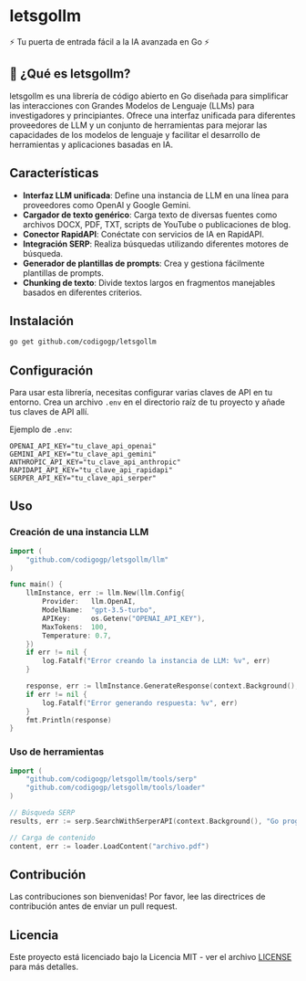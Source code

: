 # letsgollm

⚡ Tu puerta de entrada fácil a la IA avanzada en Go ⚡

## 🤔 ¿Qué es letsgollm?

letsgollm es una librería de código abierto en Go diseñada para simplificar las interacciones con Grandes Modelos de Lenguaje (LLMs) para investigadores y principiantes. Ofrece una interfaz unificada para diferentes proveedores de LLM y un conjunto de herramientas para mejorar las capacidades de los modelos de lenguaje y facilitar el desarrollo de herramientas y aplicaciones basadas en IA.

## Características

- **Interfaz LLM unificada**: Define una instancia de LLM en una línea para proveedores como OpenAI y Google Gemini.
- **Cargador de texto genérico**: Carga texto de diversas fuentes como archivos DOCX, PDF, TXT, scripts de YouTube o publicaciones de blog.
- **Conector RapidAPI**: Conéctate con servicios de IA en RapidAPI.
- **Integración SERP**: Realiza búsquedas utilizando diferentes motores de búsqueda.
- **Generador de plantillas de prompts**: Crea y gestiona fácilmente plantillas de prompts.
- **Chunking de texto**: Divide textos largos en fragmentos manejables basados en diferentes criterios.

## Instalación

```bash
go get github.com/codigogp/letsgollm
```

## Configuración

Para usar esta librería, necesitas configurar varias claves de API en tu entorno. Crea un archivo `.env` en el directorio raíz de tu proyecto y añade tus claves de API allí.

Ejemplo de `.env`:

```
OPENAI_API_KEY="tu_clave_api_openai"
GEMINI_API_KEY="tu_clave_api_gemini"
ANTHROPIC_API_KEY="tu_clave_api_anthropic"
RAPIDAPI_API_KEY="tu_clave_api_rapidapi"
SERPER_API_KEY="tu_clave_api_serper"
```

## Uso

### Creación de una instancia LLM

```go
import (
    "github.com/codigogp/letsgollm/llm"
)

func main() {
    llmInstance, err := llm.New(llm.Config{
        Provider:   llm.OpenAI,
        ModelName:  "gpt-3.5-turbo",
        APIKey:     os.Getenv("OPENAI_API_KEY"),
        MaxTokens:  100,
        Temperature: 0.7,
    })
    if err != nil {
        log.Fatalf("Error creando la instancia de LLM: %v", err)
    }

    response, err := llmInstance.GenerateResponse(context.Background(), "Genera una frase de 5 palabras sobre IA")
    if err != nil {
        log.Fatalf("Error generando respuesta: %v", err)
    }
    fmt.Println(response)
}
```

### Uso de herramientas

```go
import (
    "github.com/codigogp/letsgollm/tools/serp"
    "github.com/codigogp/letsgollm/tools/loader"
)

// Búsqueda SERP
results, err := serp.SearchWithSerperAPI(context.Background(), "Go programming language", os.Getenv("SERPER_API_KEY"), 3)

// Carga de contenido
content, err := loader.LoadContent("archivo.pdf")
```

## Contribución

Las contribuciones son bienvenidas! Por favor, lee las directrices de contribución antes de enviar un pull request.

## Licencia

Este proyecto está licenciado bajo la Licencia MIT - ver el archivo [LICENSE](LICENSE) para más detalles.
